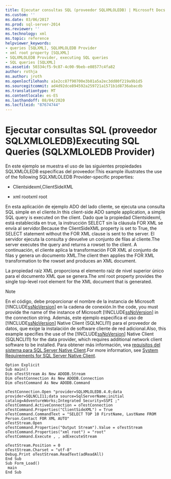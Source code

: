 ```yaml
---
title: Ejecutar consultas SQL (proveedor SQLXMLOLEDB) | Microsoft Docs
ms.custom: ''
ms.date: 03/06/2017
ms.prod: sql-server-2014
ms.reviewer: ''
ms.technology: xml
ms.topic: reference
helpviewer_keywords:
- queries [SQLXML], SQLXMLOLEDB Provider
- xml root property [SQLXML]
- SQLXMLOLEDB Provider, executing SQL queries
- SQL queries [SQLXML]
ms.assetid: 50334cf5-9c87-4c00-9beb-e08577c4fa82
author: rothja
ms.author: jroth
ms.openlocfilehash: a1e2cc87f90700e3b81a5a2ec3dd80f219a9b1d5
ms.sourcegitcommit: ad4d92dce894592a259721a1571b1d8736abacdb
ms.translationtype: MT
ms.contentlocale: es-ES
ms.lasthandoff: 08/04/2020
ms.locfileid: "87674744"
---
```

# <a name="executing-sql-queries-sqlxmloledb-provider"></a><span data-ttu-id="c9fcc-102">Ejecutar consultas SQL (proveedor SQLXMLOLEDB)</span><span class="sxs-lookup"><span data-stu-id="c9fcc-102">Executing SQL Queries (SQLXMLOLEDB Provider)</span></span>
  <span data-ttu-id="c9fcc-103">En este ejemplo se muestra el uso de las siguientes propiedades SQLXMLOLEDB específicas del proveedor:</span><span class="sxs-lookup"><span data-stu-id="c9fcc-103">This example illustrates the use of the following SQLXMLOLEDB Provider-specific properties:</span></span>  
  
-   <span data-ttu-id="c9fcc-104">Clientsidexml,</span><span class="sxs-lookup"><span data-stu-id="c9fcc-104">ClientSideXML</span></span>  
  
-   <span data-ttu-id="c9fcc-105">xml root</span><span class="sxs-lookup"><span data-stu-id="c9fcc-105">xml root</span></span>  
  
 <span data-ttu-id="c9fcc-106">En esta aplicación de ejemplo ADO del lado cliente, se ejecuta una consulta SQL simple en el cliente.</span><span class="sxs-lookup"><span data-stu-id="c9fcc-106">In this client-side ADO sample application, a simple SQL query is executed on the client.</span></span> <span data-ttu-id="c9fcc-107">Dado que la propiedad Clientsidexml, está establecida en true, la instrucción SELECT sin la cláusula FOR XML se envía al servidor.</span><span class="sxs-lookup"><span data-stu-id="c9fcc-107">Because the ClientSideXML property is set to True, the SELECT statement without the FOR XML clause is sent to the server.</span></span> <span data-ttu-id="c9fcc-108">El servidor ejecuta la consulta y devuelve un conjunto de filas al cliente.</span><span class="sxs-lookup"><span data-stu-id="c9fcc-108">The server executes the query and returns a rowset to the client.</span></span> <span data-ttu-id="c9fcc-109">A continuación, el cliente aplica la transformación FOR XML al conjunto de filas y genera un documento XML.</span><span class="sxs-lookup"><span data-stu-id="c9fcc-109">The client then applies the FOR XML transformation to the rowset and produces an XML document.</span></span>  
  
 <span data-ttu-id="c9fcc-110">La propiedad raíz XML proporciona el elemento raíz de nivel superior único para el documento XML que se genera.</span><span class="sxs-lookup"><span data-stu-id="c9fcc-110">The xml root property provides the single top-level root element for the XML document that is generated.</span></span>  
  
> [!NOTE]  
>  <span data-ttu-id="c9fcc-111">En el código, debe proporcionar el nombre de la instancia de Microsoft [!INCLUDE[ssNoVersion](../../../includes/ssnoversion-md.md)] en la cadena de conexión.</span><span class="sxs-lookup"><span data-stu-id="c9fcc-111">In the code, you must provide the name of the instance of Microsoft [!INCLUDE[ssNoVersion](../../../includes/ssnoversion-md.md)] in the connection string.</span></span> <span data-ttu-id="c9fcc-112">Además, este ejemplo especifica el uso de [!INCLUDE[ssNoVersion](../../../includes/ssnoversion-md.md)] Native Client (SQLNCLI11) para el proveedor de datos, que exige la instalación de software cliente de red adicional.</span><span class="sxs-lookup"><span data-stu-id="c9fcc-112">Also, this example specifies the use of the [!INCLUDE[ssNoVersion](../../../includes/ssnoversion-md.md)] Native Client (SQLNCLI11) for the data provider, which requires additional network client software to be installed.</span></span> <span data-ttu-id="c9fcc-113">Para obtener más información, vea [requisitos del sistema para SQL Server Native Client](../../native-client/system-requirements-for-sql-server-native-client.md).</span><span class="sxs-lookup"><span data-stu-id="c9fcc-113">For more information, see [System Requirements for SQL Server Native Client](../../native-client/system-requirements-for-sql-server-native-client.md).</span></span>  
  
```  
Option Explicit  
Sub main()  
Dim oTestStream As New ADODB.Stream  
Dim oTestConnection As New ADODB.Connection  
Dim oTestCommand As New ADODB.Command  
  
oTestConnection.Open "provider=SQLXMLOLEDB.4.0;data provider=SQLNCLI11;data source=SqlServerName;initial catalog=AdventureWorks;Integrated Security=SSPI ;"  
oTestCommand.ActiveConnection = oTestConnection  
oTestCommand.Properties("ClientSideXML") = True  
oTestCommand.CommandText = "SELECT TOP 10 FirstName, LastName FROM Person.Contact FOR XML AUTO"  
oTestStream.Open  
oTestCommand.Properties("Output Stream").Value = oTestStream  
oTestCommand.Properties("xml root") = "root"  
oTestCommand.Execute , , adExecuteStream  
  
oTestStream.Position = 0  
oTestStream.Charset = "utf-8"  
Debug.Print oTestStream.ReadText(adReadAll)  
End Sub  
Sub Form_Load()  
 main  
End Sub  
```  
  
  
